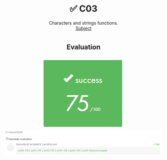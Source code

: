 # <h1 align="center"> :white_check_mark: C03</h1>
<p align="center">
Characters and strings functions.<br>
<a href="../Resources/Subjects/en.subject_C03.pdf">Subject</a>
</p>

# <h2 align="center"> Evaluation </h1>
<p align="center">
<a><img src="../Resources/Evals/grade_C03.png" alt="evaluation2" class="centerImage"/></a><br />
<a><img src="../Resources/Evals/grades_C03.png" alt="evaluation" width=1000 class="centerImage"/></a><br />
</p>
